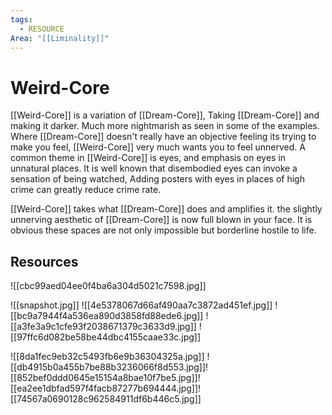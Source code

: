 ```yaml
---
tags:
  - RESOURCE
Area: "[[Liminality]]"
---
```


# Weird-Core
[[Weird-Core]] is a variation of [[Dream-Core]], Taking [[Dream-Core]] and making it darker. Much more nightmarish as seen in some of the examples. Where [[Dream-Core]] doesn't really have an objective feeling its trying to make you feel, [[Weird-Core]] very much wants you to feel unnerved. A common theme in [[Weird-Core]] is eyes, and emphasis on eyes in unnatural places. It is well known that disembodied eyes can invoke a sensation of being watched, Adding posters with eyes in places of high crime can greatly reduce crime rate.

[[Weird-Core]] takes what [[Dream-Core]] does and amplifies it. the slightly unnerving aesthetic of [[Dream-Core]] is now full blown in your face. It is obvious these spaces are not only impossible but borderline hostile to life. 

## Resources
![[cbc99aed04ee0f4ba6a304d5021c7598.jpg]]

![[snapshot.jpg]]
![[4e5378067d66af490aa7c3872ad451ef.jpg]]
![[bc9a7944f4a536ea890d3858fd88ede6.jpg]]
![[a3fe3a9c1cfe93f2038671379c3633d9.jpg]]
![[97ffc6d082be58be44dbc4155caae33c.jpg]]

![[8da1fec9eb32c5493fb6e9b36304325a.jpg]]
![[db4915b0a455b7be88b3236066f8d553.jpg]]![[852bef0ddd0645e15154a8bae10f7be5.jpg]]![[ea2ee1dbfad597f4facb87277b694444.jpg]]![[74567a0690128c962584911df6b446c5.jpg]]